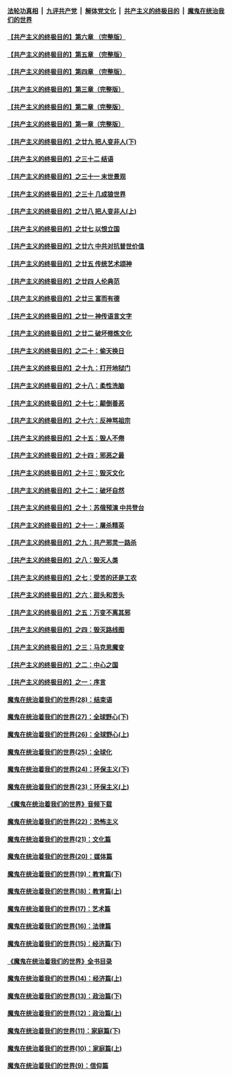 ####  [法轮功真相](../../../../basic/blob/master/README.md?t=06292331) &nbsp;|&nbsp; [九评共产党](../../../../9ping.md/blob/master/README.md?t=06292331) &nbsp;|&nbsp; [解体党文化](../../../../jtdwh.md/blob/master/README.md?t=06292331)  &nbsp;|&nbsp; [共产主义的终极目的](../../../../gczydzjmd.md/blob/master/README.md?t=06292331) &nbsp;|&nbsp; [魔鬼在统治我们的世界](../../../../mgztzwmdsj.md/blob/master/README.md?t=06292331) 

#### [【共产主义的终极目的】第六章 （完整版）](../pages/nsc422/n11428913.md?t=06292331) 

#### [【共产主义的终极目的】第五章 （完整版）](../pages/nsc422/n11428912.md?t=06292331) 

#### [【共产主义的终极目的】第四章 （完整版）](../pages/nsc422/n11428907.md?t=06292331) 

#### [【共产主义的终极目的】第三章（完整版）](../pages/nsc422/n11428848.md?t=06292331) 

#### [【共产主义的终极目的】第二章（完整版）](../pages/nsc422/n11428831.md?t=06292331) 

#### [【共产主义的终极目的】第一章（完整版）](../pages/nsc422/n11417651.md?t=06292331) 

#### [【共产主义的终极目的】之廿九 把人变非人(下)](../pages/nsc422/n11344140.md?t=06292331) 

#### [【共产主义的终极目的】之三十二 结语](../pages/nsc422/n11360535.md?t=06292331) 

#### [【共产主义的终极目的】之三十一 末世景观](../pages/nsc422/n11351129.md?t=06292331) 

#### [【共产主义的终极目的】之三十 几成狼世界](../pages/nsc422/n11348280.md?t=06292331) 

#### [【共产主义的终极目的】之廿八 把人变非人(上)](../pages/nsc422/n11340492.md?t=06292331) 

#### [【共产主义的终极目的】之廿七 以恨立国](../pages/nsc422/n11336944.md?t=06292331) 

#### [【共产主义的终极目的】之廿六 中共对抗普世价值](../pages/nsc422/n11324785.md?t=06292331) 

#### [【共产主义的终极目的】之廿五 传统艺术颂神](../pages/nsc422/n11296396.md?t=06292331) 

#### [【共产主义的终极目的】之廿四 人伦典范](../pages/nsc422/n11296397.md?t=06292331) 

#### [【共产主义的终极目的】之廿三 富而有德](../pages/nsc422/n11283598.md?t=06292331) 

#### [【共产主义的终极目的】之廿一 神传语言文字](../pages/nsc422/n11263265.md?t=06292331) 

#### [【共产主义的终极目的】之廿二 破坏修炼文化](../pages/nsc422/n11245728.md?t=06292331) 

#### [【共产主义的终极目的】之二十：偷天换日](../pages/nsc422/n11238846.md?t=06292331) 

#### [【共产主义的终极目的】之十九：打开地狱门](../pages/nsc422/n11206376.md?t=06292331) 

#### [【共产主义的终极目的】之十八：柔性洗脑](../pages/nsc422/n11199994.md?t=06292331) 

#### [【共产主义的终极目的】之十七：颠倒善恶](../pages/nsc422/n11179782.md?t=06292331) 

#### [【共产主义的终极目的】之十六：反神骂祖宗](../pages/nsc422/n11166798.md?t=06292331) 

#### [【共产主义的终极目的】之十五：毁人不倦](../pages/nsc422/n11166792.md?t=06292331) 

#### [【共产主义的终极目的】之十四：邪恶之最](../pages/nsc422/n11150249.md?t=06292331) 

#### [【共产主义的终极目的】之十三：毁灭文化](../pages/nsc422/n11135227.md?t=06292331) 

#### [【共产主义的终极目的】之十二：破坏自然](../pages/nsc422/n11135214.md?t=06292331) 

#### [【共产主义的终极目的】之十：苏俄预演 中共登台](../pages/nsc422/n11118424.md?t=06292331) 

#### [【共产主义的终极目的】之十一：屠杀精英](../pages/nsc422/n11118442.md?t=06292331) 

#### [【共产主义的终极目的】之九：共产邪灵一路杀](../pages/nsc422/n11114139.md?t=06292331) 

#### [【共产主义的终极目的】之八：毁灭人类](../pages/nsc422/n11108503.md?t=06292331) 

#### [【共产主义的终极目的】之七：受苦的还是工农](../pages/nsc422/n11101809.md?t=06292331) 

#### [【共产主义的终极目的】之六：甜头和苦头](../pages/nsc422/n11096971.md?t=06292331) 

#### [【共产主义的终极目的】之五：万变不离其邪](../pages/nsc422/n11091285.md?t=06292331) 

#### [【共产主义的终极目的】之四：毁灭路线图](../pages/nsc422/n11086284.md?t=06292331) 

#### [【共产主义的终极目的】之三：马克思魔变](../pages/nsc422/n11061941.md?t=06292331) 

#### [【共产主义的终极目的】之二：中心之国](../pages/nsc422/n11047728.md?t=06292331) 

#### [【共产主义的终极目的】之一：序言](../pages/nsc422/n11086077.md?t=06292331) 

#### [魔鬼在统治着我们的世界(28)：结束语](../pages/nsc422/n10936246.md?t=06292331) 

#### [魔鬼在统治着我们的世界(27)：全球野心(下)](../pages/nsc422/n10928319.md?t=06292331) 

#### [魔鬼在统治着我们的世界(26)：全球野心(上)](../pages/nsc422/n10900318.md?t=06292331) 

#### [魔鬼在统治着我们的世界(25)：全球化](../pages/nsc422/n10788205.md?t=06292331) 

#### [魔鬼在统治着我们的世界(24)：环保主义(下)](../pages/nsc422/n10695307.md?t=06292331) 

#### [魔鬼在统治着我们的世界(23)：环保主义(上)](../pages/nsc422/n10688613.md?t=06292331) 

#### [《魔鬼在统治着我们的世界》音频下载](../pages/nsc422/n10635553.md?t=06292331) 

#### [魔鬼在统治着我们的世界(22)：恐怖主义](../pages/nsc422/n10614727.md?t=06292331) 

#### [魔鬼在统治着我们的世界(21)：文化篇](../pages/nsc422/n10597706.md?t=06292331) 

#### [魔鬼在统治着我们的世界(20)：媒体篇](../pages/nsc422/n10586579.md?t=06292331) 

#### [魔鬼在统治着我们的世界(19)：教育篇(下)](../pages/nsc422/n10564808.md?t=06292331) 

#### [魔鬼在统治着我们的世界(18)：教育篇(上)](../pages/nsc422/n10526970.md?t=06292331) 

#### [魔鬼在统治着我们的世界(17)：艺术篇](../pages/nsc422/n10499093.md?t=06292331) 

#### [魔鬼在统治着我们的世界(16)：法律篇](../pages/nsc422/n10485969.md?t=06292331) 

#### [魔鬼在统治着我们的世界(15)：经济篇(下)](../pages/nsc422/n10469975.md?t=06292331) 

#### [《魔鬼在统治着我们的世界》全书目录](../pages/nsc422/n10464261.md?t=06292331) 

#### [魔鬼在统治着我们的世界(14)：经济篇(上)](../pages/nsc422/n10457370.md?t=06292331) 

#### [魔鬼在统治着我们的世界(13)：政治篇(下)](../pages/nsc422/n10448270.md?t=06292331) 

#### [魔鬼在统治着我们的世界(12)：政治篇(上)](../pages/nsc422/n10444576.md?t=06292331) 

#### [魔鬼在统治着我们的世界(11)：家庭篇(下)](../pages/nsc422/n10440961.md?t=06292331) 

#### [魔鬼在统治着我们的世界(10)：家庭篇(上)](../pages/nsc422/n10435448.md?t=06292331) 

#### [魔鬼在统治着我们的世界(9)：信仰篇](../pages/nsc422/n10432159.md?t=06292331) 

